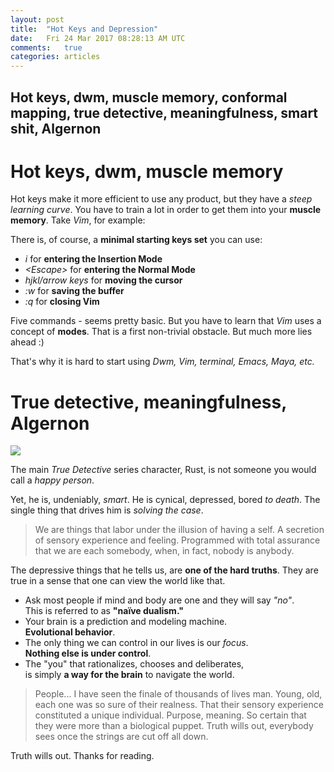 ```yaml
---
layout: post
title:  "Hot Keys and Depression"
date:   Fri 24 Mar 2017 08:28:13 AM UTC
comments:   true
categories: articles
---
```


## Hot keys, dwm, muscle memory, conformal mapping, true detective, meaningfulness, smart shit, Algernon


# Hot keys, dwm, muscle memory

Hot keys make it more efficient to use any product, but they have a *steep learning curve*.
You have to train a lot in order to get them into your **muscle memory**. Take *Vim*, for example:

There is, of course, a **minimal starting keys set** you can use:

- *i* for **entering the Insertion Mode**
- *\<Escape\>* for **entering the Normal Mode**
- *hjkl/arrow keys* for **moving the cursor**
- *:w* for **saving the buffer**
- *:q* for **closing Vim**

Five commands - seems pretty basic. But you have to learn that *Vim* uses a concept of **modes**.
That is a first non-trivial obstacle. But much more lies ahead :)

That's why it is hard to start using *Dwm, Vim, terminal, Emacs, Maya, etc.*


# True detective, meaningfulness, Algernon

<img src="https://upload.wikimedia.org/wikipedia/en/0/01/Rust_Cohle_2012.jpg" />

The main *True Detective* series character, Rust, is not someone you would call a *happy person*.

Yet, he is, undeniably, *smart*.
He is cynical, depressed, bored *to death*. The single thing that drives him is *solving the case*.

> We are things that labor under the illusion of having a self.
> A secretion of sensory experience and feeling.
> Programmed with total assurance that we are each somebody, when, in fact, nobody is anybody.
>


The depressive things that he tells us, are **one of the hard truths**.
They are true in a sense that one can view the world like that.

- Ask most people if mind and body are one and they will say *"no"*. <br/> This is referred to as **"naïve dualism."**
- Your brain is a prediction and modeling machine. <br/> **Evolutional behavior**.
- The only thing we can control in our lives is our *focus*. <br/> **Nothing else is under control**.
- The "you" that rationalizes, chooses and deliberates, <br /> is simply **a way for the brain** to navigate the world.

> People... I have seen the finale of thousands of lives man.
> Young, old, each one was so sure of their realness.
> That their sensory experience constituted a unique individual.
> Purpose, meaning.
> So certain that they were more than a biological puppet.
> Truth wills out, everybody sees once the strings are cut off all down.

Truth wills out. Thanks for reading.


